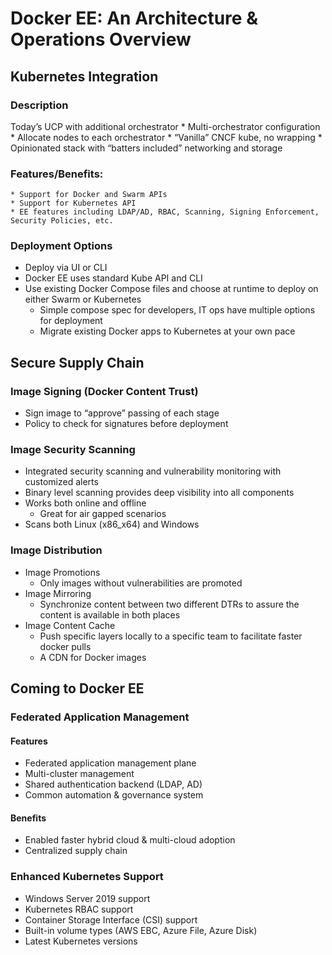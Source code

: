 # Docker EE: An Architecture & Operations Overview
## Kubernetes Integration
### Description
  Today’s UCP with additional orchestrator
    * Multi-orchestrator configuration
    * Allocate nodes to each orchestrator
    * “Vanilla” CNCF kube, no wrapping
    * Opinionated stack with “batters included” networking and storage
### Features/Benefits:
    * Support for Docker and Swarm APIs
    * Support for Kubernetes API
    * EE features including LDAP/AD, RBAC, Scanning, Signing Enforcement, Security Policies, etc.
### Deployment Options
  * Deploy via UI or CLI
  * Docker EE uses standard Kube API and CLI
  * Use existing Docker Compose files and choose at runtime to deploy on either Swarm or Kubernetes
    * Simple compose spec for developers, IT ops have multiple options for deployment
    * Migrate existing Docker apps to Kubernetes at your own pace

## Secure Supply Chain
### Image Signing (Docker Content Trust)
  * Sign image to “approve” passing of each stage
  * Policy to check for signatures before deployment
### Image Security Scanning
  * Integrated security scanning and vulnerability monitoring with customized alerts
  * Binary level scanning provides deep visibility into all components
  * Works both online and offline
    * Great for air gapped scenarios
  * Scans both Linux (x86_x64) and Windows
### Image Distribution
  * Image Promotions
    * Only images without vulnerabilities are promoted
  * Image Mirroring
    * Synchronize content between two different DTRs to assure the content is available in both places
  * Image Content Cache
    * Push specific layers locally to a specific team to facilitate faster docker pulls
    * A CDN for Docker images

## Coming to Docker EE
### Federated Application Management
#### Features
  * Federated application management plane
  * Multi-cluster management
  * Shared authentication backend (LDAP, AD)
  * Common automation & governance system
#### Benefits
  * Enabled faster hybrid cloud & multi-cloud adoption
  * Centralized supply chain
### Enhanced Kubernetes Support
  * Windows Server 2019 support
  * Kubernetes RBAC support
  * Container Storage Interface (CSI) support
  * Built-in volume types (AWS EBC, Azure File, Azure Disk)
  * Latest Kubernetes versions
  
